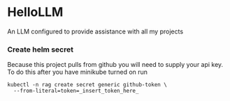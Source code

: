 # HelloLLM
An LLM configured to provide assistance with all my projects


### Create helm secret

Because this project pulls from github you will need to supply your api key.
To do this after you have minikube turned on run 

```shell
kubectl -n rag create secret generic github-token \
  --from-literal=token=_insert_token_here_
```